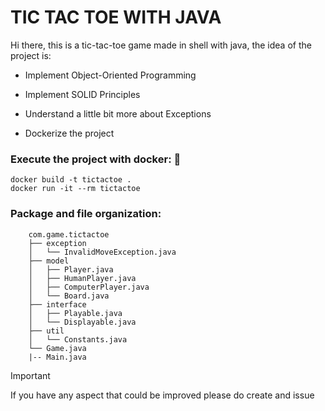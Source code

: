 # TIC TAC TOE WITH JAVA

Hi there, this is a tic-tac-toe game made in shell with java, the idea of the project is:

* Implement Object-Oriented Programming

* Implement SOLID Principles

* Understand a little bit more about Exceptions

* Dockerize the project

### Execute the project with docker: 🐋

```shell
docker build -t tictactoe .
docker run -it --rm tictactoe
```

### Package and file organization: 

```
    com.game.tictactoe
    ├── exception
    │   └── InvalidMoveException.java
    ├── model
    │   ├── Player.java
    │   ├── HumanPlayer.java
    │   ├── ComputerPlayer.java
    │   └── Board.java
    ├── interface
    │   ├── Playable.java
    │   └── Displayable.java
    ├── util
    │   └── Constants.java
    └── Game.java
    |-- Main.java
```

>[!IMPORTANT]
>If you have any aspect that could be improved please do create and issue
